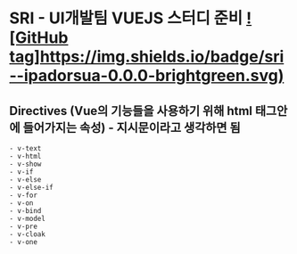 # SRI - UI개발팀 VUEJS 스터디 준비 [![GitHub tag]https://img.shields.io/badge/sri--ipadorsua-0.0.0-brightgreen.svg)]()


## Directives (Vue의 기능들을 사용하기 위해 html 태그안에 들어가지는 속성) - 지시문이라고 생각하면 됨
    - v-text
    - v-html
    - v-show
    - v-if
    - v-else
    - v-else-if
    - v-for
    - v-on
    - v-bind
    - v-model
    - v-pre
    - v-cloak
    - v-one
